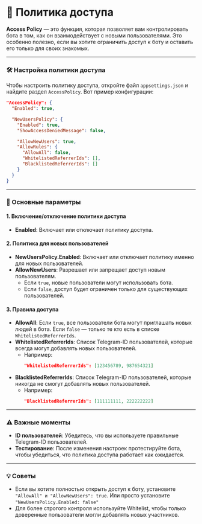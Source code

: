 # 🔐 Политика доступа

**Access Policy** — это функция, которая позволяет вам контролировать бота в том, как он взаимодействует с новыми пользователями. Это особенно полезно, если вы хотите ограничить доступ к боту и оставить его только для своих знакомых.

---

### 🛠 Настройка политики доступа

Чтобы настроить политику доступа, откройте файл `appsettings.json` и найдите раздел `AccessPolicy`. Вот пример конфигурации:

```json
"AccessPolicy": {
  "Enabled": true,

  "NewUsersPolicy": {
    "Enabled": true,
    "ShowAccessDeniedMessage": false,

    "AllowNewUsers": true,
    "AllowRules": {
      "AllowAll": false,
      "WhitelistedReferrerIds": [],
      "BlacklistedReferrerIds": []
    }
  }
}
```

---

### 🎯 Основные параметры

#### 1. **Включение/отключение политики доступа**
- **Enabled**: Включает или отключает политику доступа.

#### 2. **Политика для новых пользователей**
- **NewUsersPolicy.Enabled**: Включает или отключает политику именно для новых пользователей.
- **AllowNewUsers**: Разрешает или запрещает доступ новым пользователям.
  - Если `true`, новые пользователи могут использовать бота.
  - Если `false`, доступ будет ограничен только для существующих пользователей.

#### 3. **Правила доступа**
- **AllowAll**: Если `true`, все пользователи бота могут приглашать новых людей в бота. Если `false` — только те кто есть в списке `WhitelistedReferrerIds`.
- **WhitelistedReferrerIds**: Список Telegram-ID пользователей, которые всегда могут добавлять новых пользователей.
   - Например:
     ```json
     "WhitelistedReferrerIds": [123456789, 987654321]
     ```
- **BlacklistedReferrerIds**: Список Telegram-ID пользователей, которые никогда не смогут добавлять новых пользователей.
   - Например:
     ```json
     "BlacklistedReferrerIds": [111111111, 222222222]
     ```

---

### ⚠️ Важные моменты

- **ID пользователей**: Убедитесь, что вы используете правильные Telegram-ID пользователей.
- **Тестирование**: После изменения настроек протестируйте бота, чтобы убедиться, что политика доступа работает как ожидается.

---

### 💡 Советы

- Если вы хотите полностью открыть доступ к боту, установите `"AllowAll" и "AllowNewUsers": true`. Или просто установите `"NewUsersPolicy.Enabled: false"`
- Для более строгого контроля используйте Whitelist, чтобы только доверенные пользователи могли добавлять новых участников.
